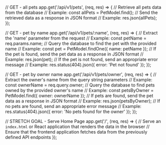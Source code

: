 
// GET - all pets
app.get('/api/v1/pets', (req, res) => {
    // Retrieve all pets data from the database
    // Example: const allPets = PetModel.find();
    // Send the retrieved data as a response in JSON format
    // Example: res.json(allPets);
});

// GET - pet by name
app.get('/api/v1/pets/:name', (req, res) => {
    // Extract the 'name' parameter from the request
    // Example: const petName = req.params.name;
    // Query the database to find the pet with the provided name
    // Example: const pet = PetModel.findOne({ name: petName });
    // If the pet is found, send the pet data as a response in JSON format
    // Example: res.json(pet);
    // If the pet is not found, send an appropriate error message
    // Example: res.status(404).json({ error: 'Pet not found' });
});

// GET - pet by owner name
app.get('/api/v1/pets/owner', (req, res) => {
    // Extract the owner's name from the query string parameters
    // Example: const ownerName = req.query.owner;
    // Query the database to find pets owned by the provided owner's name
    // Example: const petsByOwner = PetModel.find({ owner: ownerName });
    // If pets are found, send the pet data as a response in JSON format
    // Example: res.json(petsByOwner);
    // If no pets are found, send an appropriate error message
    // Example: res.status(404).json({ error: 'No pets found for the owner' });
});

// STRETCH GOAL - Serve Home Page
app.get('/', (req, res) => {
    // Serve an `index.html` or React application that renders the data in the browser
    // Ensure that the frontend application fetches data from the previously defined API endpoints
});
